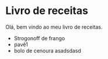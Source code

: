 <h1>Livro de receitas </h1>

Olá, bem vindo ao meu livro de receitas.

- Strogonoff de frango
- pavê1
- bolo de cenoura
  asadsdasd

